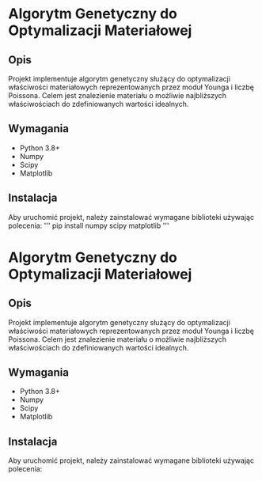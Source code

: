 # Algorytm Genetyczny do Optymalizacji Materiałowej

## Opis

Projekt implementuje algorytm genetyczny służący do optymalizacji właściwości materiałowych reprezentowanych przez moduł Younga i liczbę Poissona. Celem jest znalezienie materiału o możliwie najbliższych właściwościach do zdefiniowanych wartości idealnych.

## Wymagania

- Python 3.8+
- Numpy
- Scipy
- Matplotlib

## Instalacja

Aby uruchomić projekt, należy zainstalować wymagane biblioteki używając polecenia:
'''
pip install numpy scipy matplotlib
'''

# Algorytm Genetyczny do Optymalizacji Materiałowej

## Opis

Projekt implementuje algorytm genetyczny służący do optymalizacji właściwości materiałowych reprezentowanych przez moduł Younga i liczbę Poissona. Celem jest znalezienie materiału o możliwie najbliższych właściwościach do zdefiniowanych wartości idealnych.

## Wymagania

- Python 3.8+
- Numpy
- Scipy
- Matplotlib

## Instalacja

Aby uruchomić projekt, należy zainstalować wymagane biblioteki używając polecenia:
